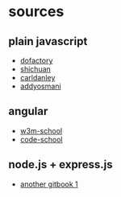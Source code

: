 sources
===

plain javascript
----
- [dofactory](http://www.dofactory.com/javascript/design-patterns)
- [shichuan](http://shichuan.github.io/javascript-patterns/)
- [carldanley](https://carldanley.com/javascript-design-patterns/)
- [addyosmani](http://addyosmani.com/resources/essentialjsdesignpatterns/book/)

 angular
------
- [w3m-school](http://www.w3schools.com/angular/default.asp)
- [code-school](http://campus.codeschool.com/courses/shaping-up-with-angular-js/)

node.js + express.js
----
- [another gitbook 1](http://www.anotheruiguy.com/ux-design-dev/_book/)

 
